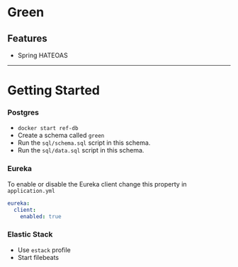# Green

## Features

* Spring HATEOAS

---

# Getting Started

### Postgres
* `docker start ref-db`
* Create a schema called `green`
* Run the `sql/schema.sql` script in this schema.
* Run the `sql/data.sql` script in this schema.

### Eureka

To enable or disable the Eureka client change this property in `application.yml`

~~~yaml
eureka:
  client:
    enabled: true
~~~

### Elastic Stack

* Use `estack` profile
* Start filebeats
